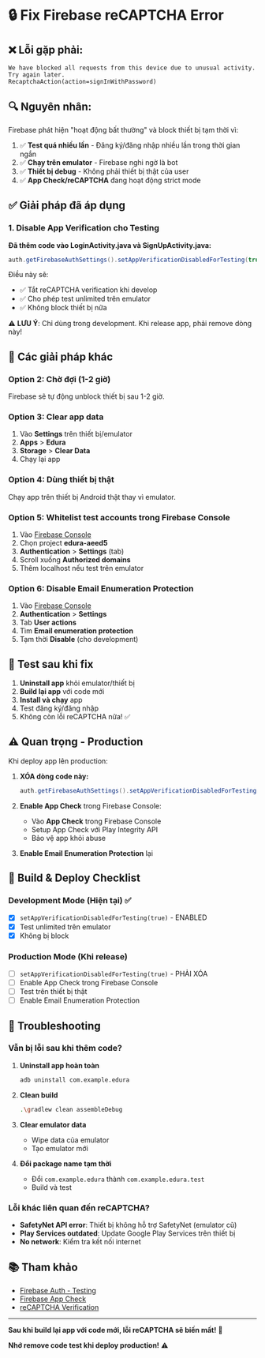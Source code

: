 # 🔒 Fix Firebase reCAPTCHA Error

## ❌ Lỗi gặp phải:

```
We have blocked all requests from this device due to unusual activity. Try again later.
RecaptchaAction(action=signInWithPassword)
```

## 🔍 Nguyên nhân:

Firebase phát hiện "hoạt động bất thường" và block thiết bị tạm thời vì:

1. ✅ **Test quá nhiều lần** - Đăng ký/đăng nhập nhiều lần trong thời gian ngắn
2. ✅ **Chạy trên emulator** - Firebase nghi ngờ là bot
3. ✅ **Thiết bị debug** - Không phải thiết bị thật của user
4. ✅ **App Check/reCAPTCHA** đang hoạt động strict mode

## ✅ Giải pháp đã áp dụng

### 1. Disable App Verification cho Testing

**Đã thêm code vào LoginActivity.java và SignUpActivity.java:**

```java
auth.getFirebaseAuthSettings().setAppVerificationDisabledForTesting(true);
```

Điều này sẽ:
- ✅ Tắt reCAPTCHA verification khi develop
- ✅ Cho phép test unlimited trên emulator
- ✅ Không block thiết bị nữa

⚠️ **LƯU Ý**: Chỉ dùng trong development. Khi release app, phải remove dòng này!

## 🚀 Các giải pháp khác

### Option 2: Chờ đợi (1-2 giờ)

Firebase sẽ tự động unblock thiết bị sau 1-2 giờ.

### Option 3: Clear app data

1. Vào **Settings** trên thiết bị/emulator
2. **Apps** > **Edura**
3. **Storage** > **Clear Data**
4. Chạy lại app

### Option 4: Dùng thiết bị thật

Chạy app trên thiết bị Android thật thay vì emulator.

### Option 5: Whitelist test accounts trong Firebase Console

1. Vào [Firebase Console](https://console.firebase.google.com/)
2. Chọn project **edura-aeed5**
3. **Authentication** > **Settings** (tab)
4. Scroll xuống **Authorized domains**
5. Thêm localhost nếu test trên emulator

### Option 6: Disable Email Enumeration Protection

1. Vào [Firebase Console](https://console.firebase.google.com/)
2. **Authentication** > **Settings**
3. Tab **User actions**
4. Tìm **Email enumeration protection**
5. Tạm thời **Disable** (cho development)

## 🧪 Test sau khi fix

1. **Uninstall app** khỏi emulator/thiết bị
2. **Build lại app** với code mới
3. **Install và chạy** app
4. Test đăng ký/đăng nhập
5. Không còn lỗi reCAPTCHA nữa! ✅

## ⚠️ Quan trọng - Production

Khi deploy app lên production:

1. **XÓA dòng code này:**
   ```java
   auth.getFirebaseAuthSettings().setAppVerificationDisabledForTesting(true);
   ```

2. **Enable App Check** trong Firebase Console:
   - Vào **App Check** trong Firebase Console
   - Setup App Check với Play Integrity API
   - Bảo vệ app khỏi abuse

3. **Enable Email Enumeration Protection** lại

## 📝 Build & Deploy Checklist

### Development Mode (Hiện tại) ✅
- [x] `setAppVerificationDisabledForTesting(true)` - ENABLED
- [x] Test unlimited trên emulator
- [x] Không bị block

### Production Mode (Khi release)
- [ ] `setAppVerificationDisabledForTesting(true)` - PHẢI XÓA
- [ ] Enable App Check trong Firebase Console
- [ ] Test trên thiết bị thật
- [ ] Enable Email Enumeration Protection

## 🔧 Troubleshooting

### Vẫn bị lỗi sau khi thêm code?

1. **Uninstall app hoàn toàn**
   ```bash
   adb uninstall com.example.edura
   ```

2. **Clean build**
   ```bash
   .\gradlew clean assembleDebug
   ```

3. **Clear emulator data**
   - Wipe data của emulator
   - Tạo emulator mới

4. **Đổi package name tạm thời**
   - Đổi `com.example.edura` thành `com.example.edura.test`
   - Build và test

### Lỗi khác liên quan đến reCAPTCHA?

- **SafetyNet API error**: Thiết bị không hỗ trợ SafetyNet (emulator cũ)
- **Play Services outdated**: Update Google Play Services trên thiết bị
- **No network**: Kiểm tra kết nối internet

## 📚 Tham khảo

- [Firebase Auth - Testing](https://firebase.google.com/docs/auth/android/test)
- [Firebase App Check](https://firebase.google.com/docs/app-check)
- [reCAPTCHA Verification](https://firebase.google.com/docs/auth/admin/verify-id-tokens)

---

**Sau khi build lại app với code mới, lỗi reCAPTCHA sẽ biến mất!** 🎉

**Nhớ remove code test khi deploy production!** ⚠️





